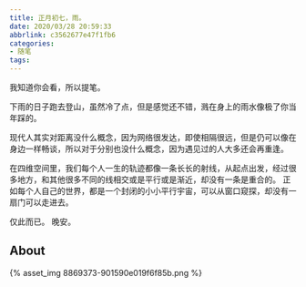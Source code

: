 ```yaml
---
title: 正月初七，雨。
date: 2020/03/28 20:59:33
abbrlink: c3562677e47f1fb6
categories:
- 随笔
tags:
---
```

我知道你会看，所以提笔。

下雨的日子跑去登山，虽然冷了点，但是感觉还不错，溅在身上的雨水像极了你当年踩的。

现代人其实对距离没什么概念，因为网络很发达，即使相隔很远，但是仍可以像在身边一样畅谈，所以对于分别也没什么概念，因为遇见过的人大多还会再重逢。

在四维空间里，我们每个人一生的轨迹都像一条长长的射线，从起点出发，经过很多地方，和其他很多不同的线相交或是平行或是渐近，却没有一条是重合的。
正如每个人自己的世界，都是一个封闭的小小平行宇宙，可以从窗口窥探，却没有一扇门可以走进去。

仅此而已。
晚安。


## About
{% asset_img 8869373-901590e019f6f85b.png %}
